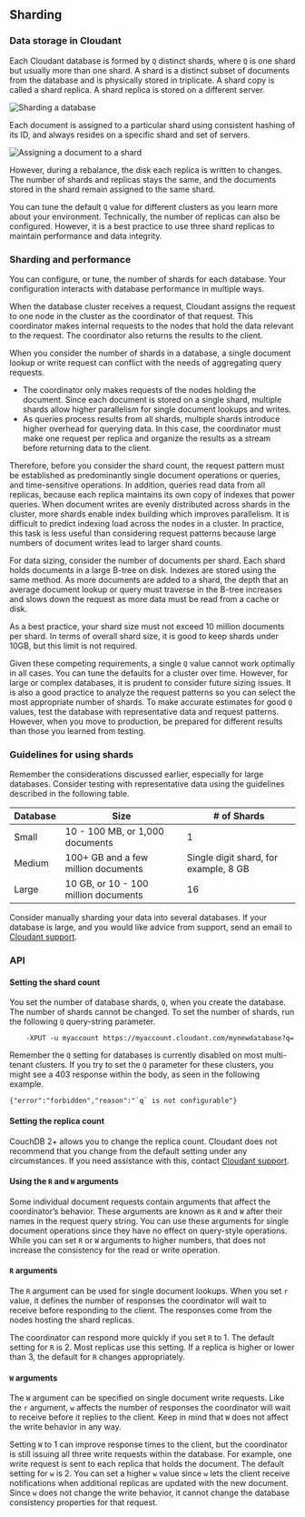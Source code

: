 ## Sharding

###	 Data storage in Cloudant

Each Cloudant database is formed by `Q` distinct shards, where `Q` is one shard but usually more than one shard. A shard is a distinct subset of documents from the database and is physically stored in triplicate. A shard copy is called a shard replica. A shard replica is stored on a different server.

![Sharding a database](images/database_shard.png)

Each document is assigned to a particular shard using consistent hashing of its ID, and always resides on a specific shard and set of servers. 

![Assigning a document to a shard](images/database_shard.png)

However, during a rebalance, the disk each replica is written to changes. The number of shards and replicas stays the same, and the documents stored in the shard remain assigned to the same shard. 

You can tune the default `Q` value for different clusters as you learn more about your environment. Technically, the number of replicas can also be configured. However, it is a best practice to use three shard replicas to maintain performance and data integrity. 

###	Sharding and performance

You can configure, or tune, the number of shards for each database. Your configuration interacts with database performance in multiple ways.

When the database cluster receives a request, Cloudant assigns the request to one node in the cluster as the coordinator of that request. This coordinator makes internal requests to the nodes that hold the data relevant to the request. The coordinator also returns the results to the client.

When you consider the number of shards in a database, a single document lookup or write request can conflict with the needs of aggregating query requests.

*	The coordinator only makes requests of the nodes holding the document. Since each document is stored on a single shard, multiple shards allow higher parallelism for single document lookups and writes. 
*	As queries process results from all shards, multiple shards introduce higher overhead for querying data. In this case, the coordinator must make one request per replica and organize the results as a stream before returning data to the client.

Therefore, before you consider the shard count, the request pattern must be established as predominantly single document operations or queries, and time-sensitive operations. In addition, queries read data from all replicas, because each replica maintains its own copy of indexes that power queries. When document writes are evenly distributed across shards in the cluster, more shards enable index building which improves parallelism. It is difficult to predict indexing load across the nodes in a cluster. In practice, this task is less useful than considering request patterns because large numbers of document writes lead to larger shard counts.

For data sizing, consider the number of documents per shard. Each shard holds documents in a large B-tree on disk. Indexes are stored using the same method. As more documents are added to a shard, the depth that an average document lookup or query must traverse in the B-tree increases and slows down the request as more data must be read from a cache or disk.

As a best practice, your shard size must not exceed 10 million documents per shard. In terms of overall shard size, it is good to keep shards under 10GB, but this limit is not required. 

Given these competing requirements, a single `Q` value cannot work optimally in all cases. You can tune the defaults for a cluster over time. However, for large or complex databases, it is prudent to consider future sizing issues. It is also a good practice to analyze the request patterns so you can select the most appropriate number of shards. To make accurate estimates for good `Q` values, test the database with representative data and request patterns. However, when you move to production, be prepared for different results than those you learned from testing.  

###	Guidelines for using shards

Remember the considerations discussed earlier, especially for large databases. Consider testing with representative data using the guidelines described in the following table. 

| Database | Size | # of Shards |
|------|------|-------------|
| Small | 10 - 100 MB, or 1,000 documents | 1 |
| Medium | 100+ GB and a few million documents | Single digit shard, for example, 8 GB |
| Large | 10 GB, or 10 - 100 million documents | 16 |

Consider manually sharding your data into several databases. If your database is large, and you would like advice from support, send an email to [Cloudant support](support@cloudant.com).

###	API

####	Setting the shard count

You set the number of database shards, `Q`, when you create the database. The number of shards cannot be changed. To set the number of shards, run the following `Q` query-string parameter. 

```curl
	-XPUT -u myaccount https://myaccount.cloudant.com/mynewdatabase?q=
```

Remember the `Q` setting for databases is currently disabled on most multi-tenant clusters. If you try to set the `Q` parameter for these clusters, you might see a 403 response within the body, as seen in the following example. 

```
{"error":"forbidden","reason":"`q` is not configurable"}
```

####	Setting the replica count

CouchDB 2+ allows you to change the replica count. Cloudant does not recommend that you change from the default setting under any circumstances. If you need assistance with this, contact [Cloudant support](support@cloudant.com).

####	Using the `R` and `W` arguments

Some individual document requests contain arguments that affect the coordinator’s behavior. These arguments are known as `R` and `W` after their names in the request query string. You can use these arguments for single document operations since they have no effect on query-style operations. While you can set `R` or `W` arguments to higher numbers, that does not increase the consistency for the read or write operation. 

####	`R` arguments

The `R` argument can be used for single document lookups. When you set `r` value, it defines the number of responses the coordinator will wait to receive before responding to the client. The responses come from the nodes hosting the shard replicas. 

The coordinator can respond more quickly if you set `R` to 1. The default setting for `R` is 2. Most replicas use this setting. If a replica is higher or lower than 3, the default for `R` changes appropriately.

####	`W` arguments

The `W` argument can be specified on single document write requests. Like the `r` argument, `w` affects the number of responses the coordinator will wait to receive before it replies to the client. Keep in mind that `W` does not affect the write behavior in any way.

Setting `W` to 1 can improve response times to the client, but the coordinator is still issuing all three write requests within the database. For example, one write request is sent to each replica that holds the document. The default setting for `w` is 2. You can set a higher `w` value since `w` lets the client receive notifications when additional replicas are updated with the new document. Since `w` does not change the write behavior, it cannot change the database consistency properties for that request.
